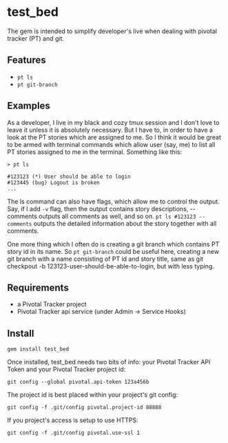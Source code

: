test_bed
========

The gem is intended to simplify developer's live when dealing with pivotal tracker (PT) and git.

Features
--------

* `pt ls`
* `pt git-branch`


Examples
--------

As a developer, I live in my black and cozy tmux session and I don't love to leave it unless it is absolutely necessary.
But I have to, in order to have a look at the PT stories which are assigned to me.
So I think it would be great to be armed with terminal commands which allow user (say, me) to list all PT stories assigned to me in the terminal. Something like this:

```
> pt ls

#123123 (*) User should be able to login
#123445 (bug) Logout is broken
...

```


The ls command can also have flags, which allow me to control the output.
Say, if I add `-v` flag, then the output contains story descriptions, --comments outputs all comments as well, and so on.
`pt ls #123123 --comments` outputs the detailed information about the story together with all comments.

One more thing which I often do is creating a git branch which contains PT story id in its name.
So `pt git-branch` could be useful here, creating a new git branch with a name consisting of PT id and story title, same as git checkpout -b 123123-user-should-be-able-to-login, but with less typing.

Requirements
------------

* a Pivotal Tracker project
* Pivotal Tracker api service (under Admin -> Service Hooks)

Install
-------

``gem install test_bed``

Once installed, test_bed needs two bits of info: your Pivotal Tracker API Token and your Pivotal Tracker project id:

``git config --global pivotal.api-token 123a456b``

The project id is best placed within your project's git config:

``git config -f .git/config pivotal.project-id 88888``

If you project's access is setup to use HTTPS:

``git config -f .git/config pivotal.use-ssl 1``
